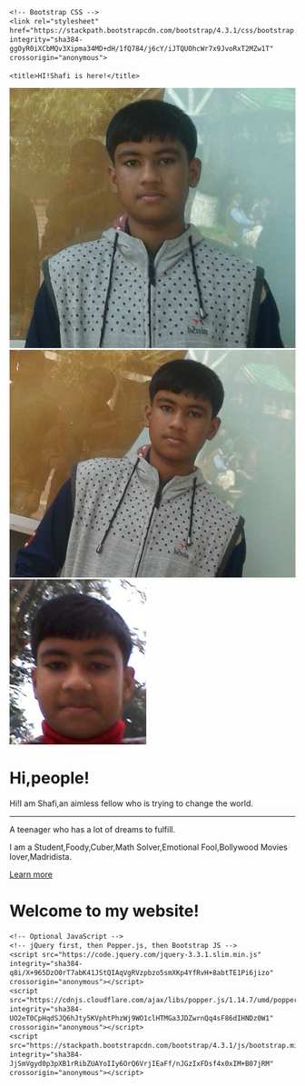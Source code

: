 <!doctype html>
<html lang="en">
  <head>
    <!-- Required meta tags -->
    <meta charset="utf-8">
    <meta name="viewport" content="width=device-width, initial-scale=1, shrink-to-fit=no">

    <!-- Bootstrap CSS -->
    <link rel="stylesheet" href="https://stackpath.bootstrapcdn.com/bootstrap/4.3.1/css/bootstrap.min.css" integrity="sha384-ggOyR0iXCbMQv3Xipma34MD+dH/1fQ784/j6cY/iJTQUOhcWr7x9JvoRxT2MZw1T" crossorigin="anonymous">

    <title>HI!Shafi is here!</title>
  </head>
  <body>
   <div id="carouselExampleSlidesOnly" class="carousel slide" data-ride="carousel">
  <div class="carousel-inner">
    <div class="carousel-item active">
        <img src="abd.jpg" class="d-block w-100" alt="...">
    </div>
    <div class="carousel-item">
      <img src="abf.jpg" class="d-block w-100" alt="...">
    </div>
    <div class="carousel-item">
      <img src="abg.jpg" class="d-block w-100" alt="...">
    </div>
  </div>
</div> 
<div class="container">
  <div class="jumbotron">
  <h1 class="display-4">Hi,people!</h1>
  <p class="lead">Hi!I am Shafi,an aimless fellow who is trying to change the world.</p>
  <hr class="my-4">
  <p>A teenager who has a lot of dreams to fulfill.</p>
  <p>I am a Student,Foody,Cuber,Math Solver,Emotional Fool,Bollywood Movies lover,Madridista.</p>
  <a class="btn btn-primary btn-lg" href="https://web.facebook.com/profile.php?id=100010130553899" role="button">Learn more</a>
</div>
</div>
<h1>Welcome to my website!</h1>

    <!-- Optional JavaScript -->
    <!-- jQuery first, then Popper.js, then Bootstrap JS -->
    <script src="https://code.jquery.com/jquery-3.3.1.slim.min.js" integrity="sha384-q8i/X+965DzO0rT7abK41JStQIAqVgRVzpbzo5smXKp4YfRvH+8abtTE1Pi6jizo" crossorigin="anonymous"></script>
    <script src="https://cdnjs.cloudflare.com/ajax/libs/popper.js/1.14.7/umd/popper.min.js" integrity="sha384-UO2eT0CpHqdSJQ6hJty5KVphtPhzWj9WO1clHTMGa3JDZwrnQq4sF86dIHNDz0W1" crossorigin="anonymous"></script>
    <script src="https://stackpath.bootstrapcdn.com/bootstrap/4.3.1/js/bootstrap.min.js" integrity="sha384-JjSmVgyd0p3pXB1rRibZUAYoIIy6OrQ6VrjIEaFf/nJGzIxFDsf4x0xIM+B07jRM" crossorigin="anonymous"></script>
  </body>
</html>
